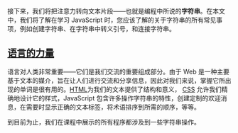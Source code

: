 接下来，我们将把注意力转向文本片段——也就是编程中所说的**字符串**。在本文中，我们将了解在学习 JavaScript 时，您应该了解的关于字符串的所有常见事项，例如创建字符串、在字符串中转义引号，和连接字符串。



## [语言的力量](https://developer.mozilla.org/zh-CN/docs/Learn/JavaScript/First_steps/Strings#语言的力量 "Permalink to 语言的力量")

语言对人类非常重要——它们是我们交流的重要组成部分。由于 Web 是一种主要基于文本的媒介，旨在让人们进行交流和分享信息，因此对我们来说，掌握它所出现的单词是很有用的。[HTML](https://developer.mozilla.org/zh-CN/docs/Glossary/HTML)为我们的文本提供了结构和意义， [CSS](https://developer.mozilla.org/zh-CN/docs/Glossary/CSS) 允许我们精确地设计它的样式，JavaScript 包含许多操作字符串的特性，创建定制的欢迎消息，在需要时显示正确的文本标签，将术语排序到所需的顺序，等等。

到目前为止，我们在课程中展示的所有程序都涉及到一些字符串操作。

